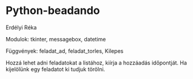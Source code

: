 # Python-beadando
Erdélyi Réka

Modulok: tkinter, messagebox, datetime

Függvények: feladat_ad, feladat_torles, Kilepes

Hozzá lehet adni feladatokat a listához, kiírja a hozzáadás időpontját. Ha kijelölünk egy feladatot ki tudjuk törölni.

